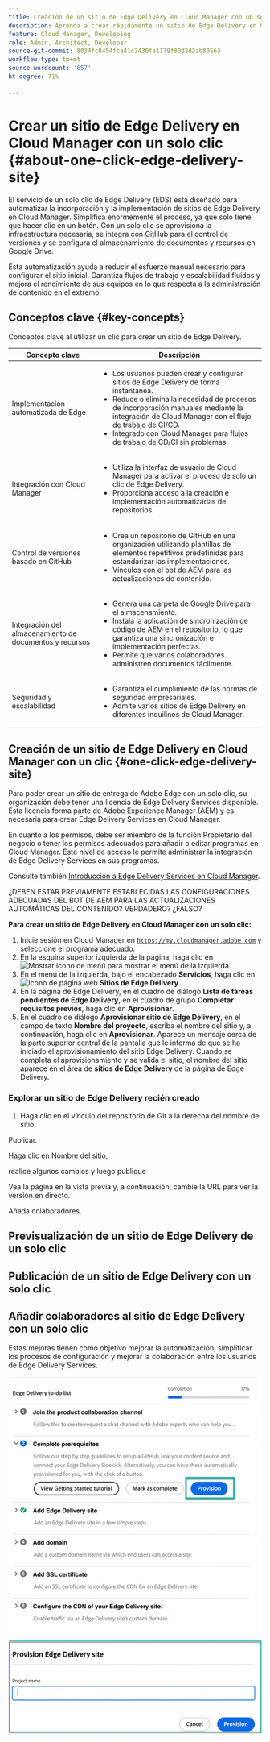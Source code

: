 ```yaml
---
title: Creación de un sitio de Edge Delivery en Cloud Manager con un solo clic
description: Aprenda a crear rápidamente un sitio de Edge Delivery en Cloud Manager con solo hacer clic en un botón.
feature: Cloud Manager, Developing
role: Admin, Architect, Developer
source-git-commit: 8034fc8454fca41c2430fa1179f80d2d2ab80563
workflow-type: tm+mt
source-wordcount: '657'
ht-degree: 71%

---
```



# Crear un sitio de Edge Delivery en Cloud Manager con un solo clic {#about-one-click-edge-delivery-site}

El servicio de un solo clic de Edge Delivery (EDS) está diseñado para automatizar la incorporación y la implementación de sitios de Edge Delivery en Cloud Manager. Simplifica enormemente el proceso, ya que solo tiene que hacer clic en un botón. Con un solo clic se aprovisiona la infraestructura necesaria, se integra con GitHub para el control de versiones y se configura el almacenamiento de documentos y recursos en Google Drive.

Esta automatización ayuda a reducir el esfuerzo manual necesario para configurar el sitio inicial. Garantiza flujos de trabajo y escalabilidad fluidos y mejora el rendimiento de sus equipos en lo que respecta a la administración de contenido en el extremo.

## Conceptos clave {#key-concepts}

Conceptos clave al utilizar un clic para crear un sitio de Edge Delivery.

| Concepto clave | Descripción |
| --- | --- |
| Implementación automatizada de Edge | <ul><li>Los usuarios pueden crear y configurar sitios de Edge Delivery de forma instantánea.</li><li>Reduce o elimina la necesidad de procesos de incorporación manuales mediante la integración de Cloud Manager con el flujo de trabajo de CI/CD.</li><li>Integrado con Cloud Manager para flujos de trabajo de CD/CI sin problemas.</li></ul> |
| Integración con Cloud Manager | <ul><li>Utiliza la interfaz de usuario de Cloud Manager para activar el proceso de solo un clic de Edge Delivery.</li><li>Proporciona acceso a la creación e implementación automatizadas de repositorios.</li></ul> |
| Control de versiones basado en GitHub | <ul><li>Crea un repositorio de GitHub en una organización utilizando plantillas de elementos repetitivos predefinidas para estandarizar las implementaciones.</li><li>Vínculos con el bot de AEM para las actualizaciones de contenido.</li></ul> |
| Integración del almacenamiento de documentos y recursos | <ul><li>Genera una carpeta de Google Drive para el almacenamiento.<li>Instala la aplicación de sincronización de código de AEM en el repositorio, lo que garantiza una sincronización e implementación perfectas.</li></li><li>Permite que varios colaboradores administren documentos fácilmente.</li></ul> |
| Seguridad y escalabilidad | <ul><li>Garantiza el cumplimiento de las normas de seguridad empresariales.</li><li>Admite varios sitios de Edge Delivery en diferentes inquilinos de Cloud Manager.</li></ul> |



## Creación de un sitio de Edge Delivery en Cloud Manager con un clic {#one-click-edge-delivery-site}

Para poder crear un sitio de entrega de Adobe Edge con un solo clic, su organización debe tener una licencia de Edge Delivery Services disponible. Esta licencia forma parte de Adobe Experience Manager (AEM) y es necesaria para crear Edge Delivery Services en Cloud Manager.

En cuanto a los permisos, debe ser miembro de la función Propietario del negocio o tener los permisos adecuados para añadir o editar programas en Cloud Manager. Este nivel de acceso le permite administrar la integración de Edge Delivery Services en sus programas.

Consulte también [Introducción a Edge Delivery Services en Cloud Manager](/help/implementing/cloud-manager/edge-delivery/introduction-to-edge-delivery-services.md).

¿DEBEN ESTAR PREVIAMENTE ESTABLECIDAS LAS CONFIGURACIONES ADECUADAS DEL BOT DE AEM PARA LAS ACTUALIZACIONES AUTOMÁTICAS DEL CONTENIDO? VERDADERO? ¿FALSO?

**Para crear un sitio de Edge Delivery en Cloud Manager con un solo clic:**

1. Inicie sesión en Cloud Manager en [`https://my.cloudmanager.adobe.com`](https://my.cloudmanager.adobe.com/) y seleccione el programa adecuado.
1. En la esquina superior izquierda de la página, haga clic en ![Mostrar icono de menú](https://spectrum.adobe.com/static/icons/workflow_18/Smock_ShowMenu_18_N.svg) para mostrar el menú de la izquierda.
1. En el menú de la izquierda, bajo el encabezado **Servicios**, haga clic en ![Icono de página web](https://spectrum.adobe.com/static/icons/workflow_18/Smock_WebPages_18_N.svg) **Sitios de Edge Delivery**.
1. En la página de Edge Delivery, en el cuadro de diálogo **Lista de tareas pendientes de Edge Delivery**, en el cuadro de grupo **Completar requisitos previos**, haga clic en **Aprovisionar**.
1. En el cuadro de diálogo **Aprovisionar sitio de Edge Delivery**, en el campo de texto **Nombre del proyecto**, escriba el nombre del sitio y, a continuación, haga clic en **Aprovisionar**.
Aparece un mensaje cerca de la parte superior central de la pantalla que le informa de que se ha iniciado el aprovisionamiento del sitio Edge Delivery.
Cuando se completa el aprovisionamiento y se valida el sitio, el nombre del sitio aparece en el área de **sitios de Edge Delivery** de la página de Edge Delivery.

### Explorar un sitio de Edge Delivery recién creado


1. Haga clic en el vínculo del repositorio de Git a la derecha del nombre del sitio.

Publicar.

Haga clic en Nombre del sitio,

realice algunos cambios y luego publique

Vea la página en la vista previa y, a continuación, cambie la URL para ver la versión en directo.

Añada colaboradores.


## Previsualización de un sitio de Edge Delivery de un solo clic

## Publicación de un sitio de Edge Delivery con un solo clic





## Añadir colaboradores al sitio de Edge Delivery con un solo clic


































Estas mejoras tienen como objetivo mejorar la automatización, simplificar los procesos de configuración y mejorar la colaboración entre los usuarios de Edge Delivery Services. <!-- CMGR-59362 -->

![Crear un sitio Edge Delivery con un clic](/help/implementing/cloud-manager/release-notes/assets/eds-one-click-60.png)

![Aprovisionar cuadro de diálogo del sitio de Edge Delivery](/help/implementing/cloud-manager/release-notes/assets/eds-provision-60.png)